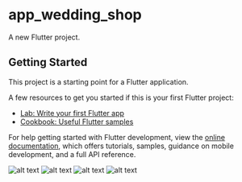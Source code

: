 # app_wedding_shop

A new Flutter project.

## Getting Started

This project is a starting point for a Flutter application.

A few resources to get you started if this is your first Flutter project:

- [Lab: Write your first Flutter app](https://docs.flutter.dev/get-started/codelab)
- [Cookbook: Useful Flutter samples](https://docs.flutter.dev/cookbook)

For help getting started with Flutter development, view the
[online documentation](https://docs.flutter.dev/), which offers tutorials,
samples, guidance on mobile development, and a full API reference.

![alt text](https://github.com/Ridley7/app_wedding_shop/blob/master/app_wedding_01.jpeg?raw=true)
![alt text](https://github.com/Ridley7/app_wedding_shop/blob/master/app_wedding_02.jpeg?raw=true)
![alt text](https://github.com/Ridley7/app_wedding_shop/blob/master/app_wedding_03.jpeg?raw=true)
![alt text](https://github.com/Ridley7/app_wedding_shop/blob/master/app_wedding_04.jpeg?raw=true)
